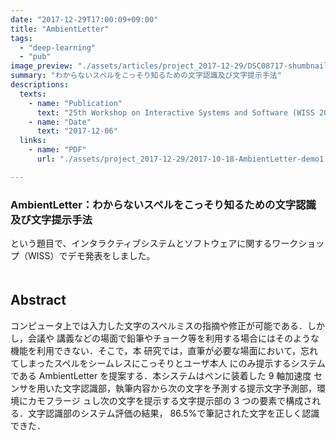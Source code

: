 ```yaml
---
date: "2017-12-29T17:00:09+09:00"
title: "AmbientLetter"
tags:
  - "deep-learning"
  - "pub"
image_preview: "./assets/articles/project_2017-12-29/DSC08717-shumbnail.JPG"
summary: "わからないスペルをこっそり知るための文字認識及び文字提示手法"
descriptions:
  texts:
    - name: "Publication"
      text: "25th Workshop on Interactive Systems and Software (WISS 2017)"
    - name: "Date"
      text: "2017-12-06"
  links:
    - name: "PDF"
      url: "./assets/project_2017-12-29/2017-10-18-AmbientLetter-demo1.pdf"

---
```


### AmbientLetter：わからないスペルをこっそり知るための文字認識及び文字提示手法  

という題目で、インタラクティブシステムとソフトウェアに関するワークショップ（WISS）でデモ発表をしました。  
  　  

## Abstract

コンピュータ上では入力した文字のスペルミスの指摘や修正が可能である．しかし，会議や
講義などの場面で鉛筆やチョーク等を利用する場合にはそのような機能を利用できない．そこで，本
研究では，直筆が必要な場面において，忘れてしまったスペルをシームレスにこっそりとユーザ本人
にのみ提示するシステムである AmbientLetter を提案する．本システムはペンに装着した 9 軸加速度
センサを用いた文字認識部，執筆内容から次の文字を予測する提示文字予測部，環境にカモフラージ
ュし次の文字を提示する文字提示部の 3 つの要素で構成される．文字認識部のシステム評価の結果，
86.5%で筆記された文字を正しく認識できた．